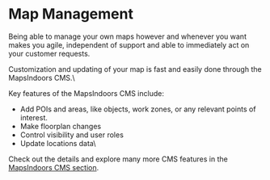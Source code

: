 # Map Management

Being able to manage your own maps however and whenever you want makes you agile, independent of support and able to immediately act on your customer requests.



Customization and updating of your map is fast and easily done through the MapsIndoors CMS.\


Key features of the MapsIndoors CMS include:&#x20;

* Add POIs and areas, like objects, work zones, or any relevant points of interest.
* Make floorplan changes
* Control visibility and user roles
* Update locations data\


Check out the details and explore many more CMS features in the [MapsIndoors CMS section](../../../products/cms/).&#x20;

